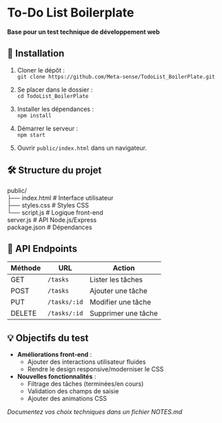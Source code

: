 # To-Do List Boilerplate  
**Base pour un test technique de développement web**  

## 🚀 Installation  
1. Cloner le dépôt :  
`git clone https://github.com/Meta-sense/TodoList_BoilerPlate.git`

2. Se placer dans le dossier :  
`cd TodoList_BoilerPlate`

3. Installer les dépendances :  
`npm install`

4. Démarrer le serveur :  
`npm start`

5. Ouvrir `public/index.html` dans un navigateur.  

## 🛠️ Structure du projet  
public/  
├── index.html # Interface utilisateur  
├── styles.css # Styles CSS  
└── script.js # Logique front-end  
server.js # API Node.js/Express  
package.json # Dépendances  

## 🔗 API Endpoints  
| Méthode | URL          | Action                 |  
|---------|--------------|------------------------|  
| GET     | `/tasks`     | Lister les tâches      |  
| POST    | `/tasks`     | Ajouter une tâche      |  
| PUT     | `/tasks/:id` | Modifier une tâche     |  
| DELETE  | `/tasks/:id` | Supprimer une tâche    |  

## 💡 Objectifs du test
- **Améliorations front-end** :  
  - Ajouter des interactions utilisateur fluides 
  - Rendre le design responsive/moderniser le CSS
- **Nouvelles fonctionnalités** :  
  - Filtrage des tâches (terminées/en cours)  
  - Validation des champs de saisie  
  - Ajouter des animations CSS  

*Documentez vos choix techniques dans un fichier NOTES.md*  
